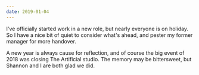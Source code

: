 ```yaml
---
date: 2019-01-04
---
```


I've officially started work in a new role, but nearly everyone is on holiday. So I have a nice bit of quiet to consider what's ahead, and pester my former manager for more handover.

A new year is always cause for reflection, and of course the big event of 2018 was closing The Artificial studio. The memory may be bittersweet, but Shannon and I are both glad we did.
